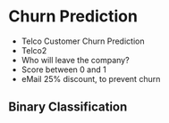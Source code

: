 # Churn Prediction

- Telco Customer Churn Prediction
- Telco2
- Who will leave the company?
- Score between 0 and 1
- eMail 25% discount, to prevent churn

## Binary Classification

